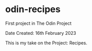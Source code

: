 # odin-recipes
First project in The Odin Project

Date Created: 16th February 2023

This is my take on the Project: Recipes.